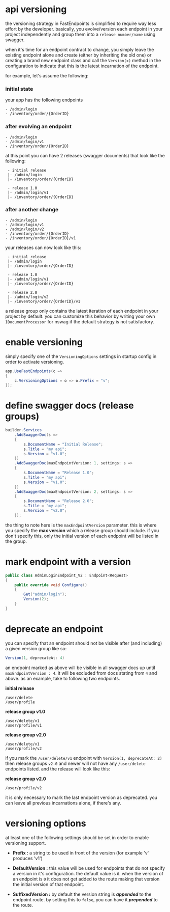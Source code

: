 # api versioning

the versioning strategy in FastEndpoints is simplified to require way less effort by the developer. basically, you evolve/version each endpoint in your project independently and group them into a `release number/name` using swagger. 

when it's time for an endpoint contract to change, you simply leave the existing endpoint alone and create (either by inheriting the old one) or creating a brand new endpoint class and call the `Version(x)` method in the configuration to indicate that this is the latest incarnation of the endpoint.

for example, let's assume the following:

### initial state
your app has the following endpoints
```shell
- /admin/login
- /inventory/order/{OrderID}
```

### after evolving an endpoint
```shell
- /admin/login
- /admin/login/v1
- /inventory/order/{OrderID}
```
at this point you can have 2 releases (swagger documents) that look like the following:
```shell
 - initial release
 |- /admin/login
 |- /inventory/order/{OrderID}
 
 - release 1.0
 |- /admin/login/v1
 |- /inventory/order/{OrderID}
```

### after another change
```shell
- /admin/login
- /admin/login/v1
- /admin/login/v2
- /inventory/order/{OrderID}
- /inventory/order/{OrderID}/v1
```
your releases can now look like this:
```shell
 - initial release
 |- /admin/login
 |- /inventory/order/{OrderID}
 
 - release 1.0
 |- /admin/login/v1
 |- /inventory/order/{OrderID}

 - release 2.0
 |- /admin/login/v2
 |- /inventory/order/{OrderID}/v1
```
a release group only contains the latest iteration of each endpoint in your project by default. you can customize this behavior by writing your own `IDocumentProcessor` for nswag if the default strategy is not satisfactory.

# enable versioning
simply specify one of the `VersioningOptions` settings in startup config in order to activate versioning.
```csharp
app.UseFastEndpoints(c =>
{
    c.VersioningOptions = o => o.Prefix = "v";
});
```

# define swagger docs (release groups)
```csharp 
builder.Services
    .AddSwaggerDoc(s =>
    {
        s.DocumentName = "Initial Release";
        s.Title = "my api";
        s.Version = "v1.0";
    })
    .AddSwaggerDoc(maxEndpointVersion: 1, settings: s =>
    {
        s.DocumentName = "Release 1.0";
        s.Title = "my api";
        s.Version = "v1.0";
    })
    .AddSwaggerDoc(maxEndpointVersion: 2, settings: s =>
    {
        s.DocumentName = "Release 2.0";
        s.Title = "my api";
        s.Version = "v2.0";
    });
```
the thing to note here is the `maxEndpointVersion` parameter. this is where you specify the **max version** which a release group should include. if you don't specify this, only the initial version of each endpoint will be listed in the group.

# mark endpoint with a version
```csharp
public class AdminLoginEndpoint_V2 : Endpoint<Request>
{
    public override void Configure()
    {
        Get("admin/login");
        Version(2);
    }
}
```

# deprecate an endpoint
you can specify that an endpoint should not be visible after (and including) a given version group like so:
```csharp
Version(1, deprecateAt: 4)
```
an endpoint marked as above will be visible in all swagger docs up until `maxEndpointVersion : 4`. it will be excluded from docs stating from `4` and above.
as an example, take to following two endpoints.

**initial release**
```shell
/user/delete
/user/profile
```

**release group v1.0**
```shell
/user/delete/v1
/user/profile/v1
```

**release group v2.0**
```shell
/user/delete/v1
/user/profile/v2
```
if you mark the `/user/delete/v1` endpoint with `Version(1, deprecateAt: 2)` then release groups `v2.0` and newer will not have any `/user/delete` endpoints listed. and the release will look like this:

**release group v2.0**
```shell
/user/profile/v2
```

it is only necessary to mark the last endpoint version as deprecated. you can leave all previous incarnations alone, if there's any.

# versioning options
at least one of the following settings should be set in order to enable versioning support.

- **Prefix :** a string to be used in front of the version (for example 'v' produces 'v1')

- **DefaultVersion :** this value will be used for endpoints that do not specify a version in it's configuration. the default value is `0`. when the version of an endpoint is `0` it does not get added to the route making that version the initial version of that endpoint.

- **SuffixedVersion :** by default the version string is <b>*appended*</b> to the endpoint route. by setting this to `false`, you can have it <b>*prepended*</b> to the route.